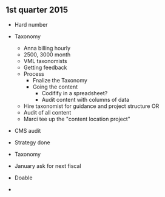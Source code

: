 ## 1st quarter 2015

- Hard number 
- Taxonomy
	- Anna billing hourly
	- 2500, 3000 month
	- VML taxonomists
	- Getting feedback
	- Process
		- Fnalize the Taxonomy
		- Going the content
			- Codifify in a spreadsheet?
			- Audit content with columns of data
	- Hire taxonomist for guidance and project structure
	OR
	- Audit of all content
	- Marci tee up the "content location project"

- CMS audit
- Strategy done
- Taxonomy
- January ask for next fiscal
- Doable
- 
